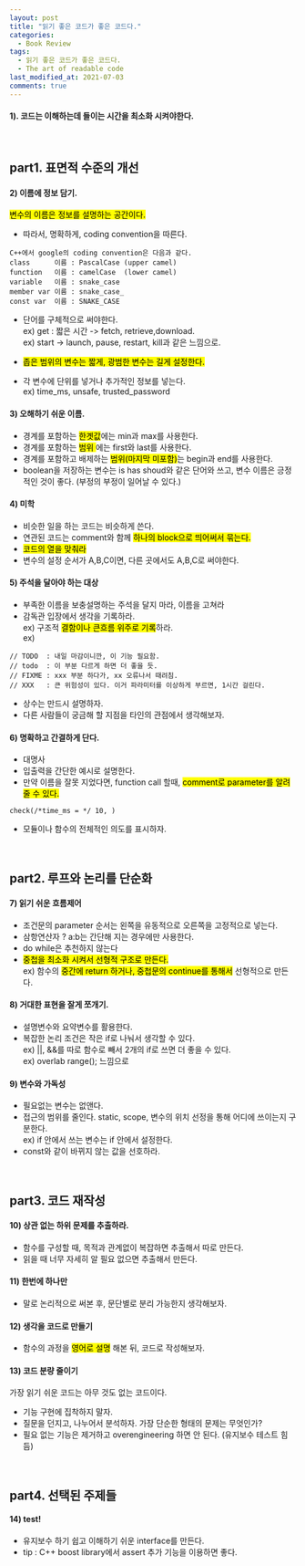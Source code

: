 ```yaml
---
layout: post
title: "읽기 좋은 코드가 좋은 코드다."
categories:
  - Book Review
tags:
  - 읽기 좋은 코드가 좋은 코드다.
  - The art of readable code
last_modified_at: 2021-07-03
comments: true
---
```

#### 1). 코드는 이해하는데 들이는 시간을 최소화 시켜야한다.
<br>

## part1. 표면적 수준의 개선
#### 2) 이름에 정보 담기.
<mark>변수의 이름은 정보를 설명하는 공간이다.</mark> <br>

- 따라서, 명확하게, coding convention을 따른다.<br>
```
C++에서 google의 coding convention은 다음과 같다.
class      이름 : PascalCase (upper camel)
function   이름 : camelCase  (lower camel)
variable   이름 : snake_case
member var 이름 : snake_case_
const var  이름 : SNAKE_CASE
```

- 단어를 구체적으로 써야한다.<br>
ex) get : 짧은 시간 -> fetch, retrieve,download.<br>
ex) start -> launch, pause, restart, kill과 같은 느낌으로.<br>

- <mark>좁은 범위의 변수는 짧게, 광범한 변수는 길게 설정한다. </mark><br>

- 각 변수에 단위를 넣거나 추가적인 정보를 넣는다.<br>
ex) time_ms, unsafe, trusted_password<br>

#### 3) 오해하기 쉬운 이름.

- 경계를 포함하는 <mark>한곗값</mark>에는 min과   max를  사용한다.<br>
- 경계를 포함하는 <mark>범위  </mark>에는 first와 last를 사용한다.<br>
- 경계를 포함하고 배제하는 <mark>범위(마지막 미포함)</mark>는 begin과 end를 사용한다. <br>
- boolean을 저장하는 변수는 is has shoud와 같은 단어와 쓰고, 변수 이름은 긍정적인 것이 좋다. (부정의 부정이 일어날 수 있다.)<br>

#### 4) 미학
- 비슷한 일을 하는 코드는 비슷하게 쓴다.<br>
- 연관된 코드는 comment와 함께 <mark>하나의 block으로 띄어써서 묶는다.</mark> <br>
- <mark>코드의 열을 맞춰라 </mark>
- 변수의 설정 순서가 A,B,C이면, 다른 곳에서도 A,B,C로 써야한다.<br>

#### 5) 주석을 달아야 하는 대상
- 부족한 이름을 보충설명하는 주석을 달지 마라, 이름을 고쳐라 <br>
- 감독관 입장에서 생각을 기록하라.<br>
ex) 구조적 <mark>결함이나 큰흐름 위주로 기록</mark>하라.<br>
ex) <br>
```
// TODO  : 내일 마감이니깐, 이 기능 필요함.
// todo  : 이 부분 다르게 하면 더 좋을 듯.
// FIXME : xxx 부분 하다가, xx 오류나서 때려침.
// XXX   : 큰 위험성이 있다. 이거 파라미터를 이상하게 부르면, 1시간 걸린다.
```
- 상수는 만드시 설명하자. <br>
- 다른 사람들이 궁금해 할 지점을 타인의 관점에서 생각해보자.<br>

#### 6) 명확하고 간결하게 단다.
- 대명사<br>
- 입출력을 간단한 예시로 설명한다. <br>
- 만약 이름을 잘못 지었다면, function call 할때, <mark>comment로 parameter를 알려줄 수 있다.</mark>
```
check(/*time_ms = */ 10, )
``` 
- 모듈이나 함수의 전체적인 의도를 표시하자.<br>
<br>

## part2. 루프와 논리를 단순화
#### 7) 읽기 쉬운 흐름제어
- 조건문의 parameter 순서는 왼쪽을 유동적으로 오른쪽을 고정적으로 넣는다.<br>
- 삼항연산자 ? a:b는 간단해 지는 경우에만 사용한다.<br>
- do while은 추천하지 않는다 <br>
- <mark>중첩을 최소화 시켜서 선형적 구조로 만든다.</mark><br>
ex) 함수의 <mark>중간에 return 하거나, 중첩문의 continue를 통해서</mark> 선형적으로 만든다. <br>

#### 8) 거대한 표현을 잘게 쪼개기.
- 설명변수와 요약변수를 활용한다. <br>
- 복잡한 논리 조건은 작은 if로 나눠서 생각할 수 있다. <br>
ex) ||, &&를 따로 함수로 빼서 2개의 if로 쓰면 더 좋을 수 있다. <br>
ex) overlab range(); 느낌으로<br>

#### 9) 변수와 가독성
- 필요없는 변수는 없앤다. <br>
- 접근의 범위를 줄인다. static, scope, 변수의 위치 선정을 통해 어디에 쓰이는지 구분한다. <br>
ex) if 안에서 쓰는 변수는 if 안에서 설정한다.<br>
- const와 같이 바뀌지 않는 값을 선호하라. <br>
<br>

## part3. 코드 재작성
#### 10) 상관 없는 하위 문제를 추출하라.
- 함수를 구성할 때, 목적과 관계없이 복잡하면 추출해서 따로 만든다.<br>
- 읽을 때 너무 자세히 알 필요 없으면 추출해서 만든다.

#### 11) 한번에 하나만
- 말로 논리적으로 써본 후, 문단별로 분리 가능한지 생각해보자.<br>

#### 12) 생각을 코드로 만들기
- 함수의 과정을 <mark>영어로 설명</mark> 해본 뒤, 코드로 작성해보자.<br>

#### 13) 코드 분량 줄이기
가장 읽기 쉬운 코드는 아무 것도 없는 코드이다. <br>
- 기능 구현에 집착하지 말자. <br>
- 질문을 던지고, 나누어서 분석하자. 가장 단순한 형태의 문제는 무엇인가? <br>
- 필요 없는 기능은 제거하고 overengineering 하면 안 된다. (유지보수 테스트 힘듬)<br>
<br>

## part4. 선택된 주제들
#### 14) test!
- 유지보수 하기 쉽고 이해하기 쉬운 interface를 만든다.<br>
- tip : C++ boost library에서 assert 추가 기능을 이용하면 좋다.<br>